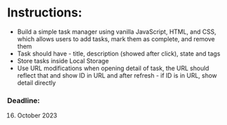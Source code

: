# Instructions:

- Build a simple task manager using vanilla JavaScript, HTML, and CSS, which allows users to add tasks, mark them as complete, and remove them
- Task should have - title, description (showed after click), state and tags
- Store tasks inside Local Storage
- Use URL modifications when opening detail of task, the URL should reflect that and show ID in URL and after refresh - if ID is in URL, show detail directly

### Deadline:

16. October 2023
